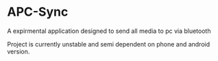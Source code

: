 # APC-Sync
A expirmental application designed to send all media to pc via bluetooth

Project is currently unstable and semi dependent on phone and android version.
